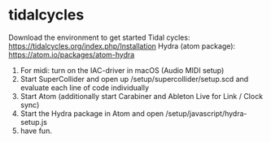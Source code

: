 # tidalcycles

Download the environment to get started
Tidal cycles: https://tidalcycles.org/index.php/Installation
Hydra (atom package): https://atom.io/packages/atom-hydra

1. For midi: turn on the IAC-driver in macOS (Audio MIDI setup)
2. Start SuperCollider and open up
   /setup/supercollider/setup.scd and evaluate each line of code individually
3. Start Atom (additionally start Carabiner and Ableton Live for Link / Clock sync)
4. Start the Hydra package in Atom and open /setup/javascript/hydra-setup.js
5. have fun.
